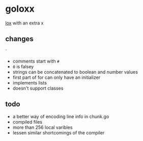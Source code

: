 # goloxx
[lox](https://github.com/munificent/craftinginterpreters/wiki/Lox-implementations) with an extra x

## changes
`
- comments start with `#`
- `0` is falsey
- strings can be concatenated to boolean and number values
- first part of for can only have an initializer 
- implements lists
- doesn't support classes

## todo

- a better way of encoding line info in chunk.go
- compiled files
- more than 256 local varibles
- lessen similar shortcomings of the compiler
